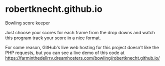 # robertknecht.github.io
Bowling score keeper

Just choose your scores for each frame from the drop downs and watch this program track your score in a nice format.

For some reason, GitHub's live web hosting for this project doesn't like the PHP requests, but you can see a live demo of this code at https://farminthedellrrv.dreamhosters.com/bowling/robertknecht.github.io/

